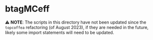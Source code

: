 # btagMCeff

:warning: **NOTE**: The scripts in this directory have not been updated since the `topcoffea` refactoring (of August 2023), if they are needed in the future, likely some import statements will need to be updated.
